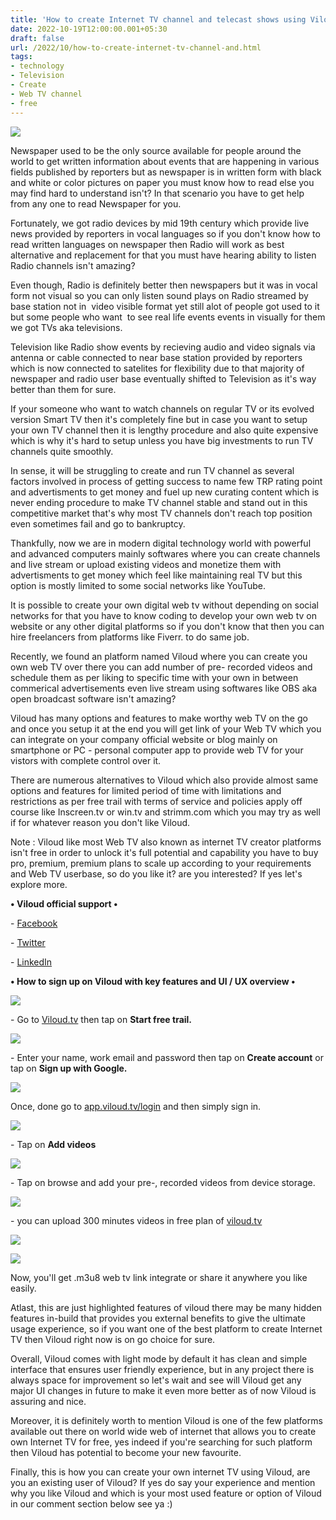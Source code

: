```yaml
---
title: 'How to create Internet TV channel and telecast shows using Viloud.tv'
date: 2022-10-19T12:00:00.001+05:30
draft: false
url: /2022/10/how-to-create-internet-tv-channel-and.html
tags: 
- technology
- Television
- Create
- Web TV channel
- free
---
```


 [![](https://lh3.googleusercontent.com/-tgGgzRx46TA/Y1KPMxHpKhI/AAAAAAAAOVQ/FqSCe9WuPKoGwHFhkiFjtMiqduZFus9HACNcBGAsYHQ/s1600/1666354992376273-0.png)](https://lh3.googleusercontent.com/-tgGgzRx46TA/Y1KPMxHpKhI/AAAAAAAAOVQ/FqSCe9WuPKoGwHFhkiFjtMiqduZFus9HACNcBGAsYHQ/s1600/1666354992376273-0.png) 

  

Newspaper used to be the only source available for people around the world to get written information about events that are happening in various fields published by reporters but as newspaper is in written form with black and white or color pictures on paper you must know how to read else you may find hard to understand isn't? In that scenario you have to get help from any one to read Newspaper for you.  

  

Fortunately, we got radio devices by mid 19th century which provide live news provided by reporters in vocal languages so if you don't know how to read written languages on newspaper then Radio will work as best alternative and replacement for that you must have hearing ability to listen Radio channels isn't amazing?

  

Even though, Radio is definitely better then newspapers but it was in vocal form not visual so you can only listen sound plays on Radio streamed by base station not in  video visible format yet still alot of people got used to it but some people who want  to see real life events events in visually for them we got TVs aka televisions.

  

Television like Radio show events by recieving audio and video signals via antenna or cable connected to near base station provided by reporters which is now connected to satelites for flexibility due to that majority of newspaper and radio user base eventually shifted to Television as it's way better than them for sure.

  

If your someone who want to watch channels on regular TV or its evolved version Smart TV then it's completely fine but in case you want to setup your own TV channel then it is lengthy procedure and also quite expensive which is why it's hard to setup unless you have big investments to run TV channels quite smoothly.

  

In sense, it will be struggling to create and run TV channel as several factors involved in process of getting success to name few TRP rating point and advertisments to get money and fuel up new curating content which is never ending procedure to make TV channel stable and stand out in this competitive market that's why most TV channels don't reach top position even sometimes fail and go to bankruptcy.

  

Thankfully, now we are in modern digital technology world with powerful and advanced computers mainly softwares where you can create channels and live stream or upload existing videos and monetize them with advertisments to get money which feel like maintaining real TV but this option is mostly limited to some social networks like YouTube.

  

It is possible to create your own digital web tv without depending on social networks for that you have to know coding to develop your own web tv on website or any other digital platforms so if you don't know that then you can hire freelancers from platforms like Fiverr. to do same job.

  

Recently, we found an platform named Viloud where you can create you own web TV over there you can add number of pre- recorded videos and schedule them as per liking to specific time with your own in between commerical advertisements even live stream using softwares like OBS aka open broadcast software isn't amazing?

  

Viloud has many options and features to make worthy web TV on the go and once you setup it at the end you will get link of your Web TV which you can integrate on your company official website or blog mainly on smartphone or PC - personal computer app to provide web TV for your vistors with complete control over it. 

  

There are numerous alternatives to Viloud which also provide almost same options and features for limited period of time with limitations and restrictions as per free trail with terms of service and policies apply off course like Inscreen.tv or win.tv and strimm.com which you may try as well if for whatever reason you don't like Viloud.

  

Note : Viloud like most Web TV also known as internet TV creator platforms isn't free in order to unlock it's full potential and capability you have to buy pro, premium, premium plans to scale up according to your requirements and Web TV userbase, so do you like it? are you interested? If yes let's explore more.

  

**• Viloud official support •**

  

\- [Facebook](http://facebook.com/viloud)

\- [Twitter](http://www.twitter.com/viloud)

\- [LinkedIn](https://www.linkedin.com/company/5017005)

**• How to sign up on Viloud with key features and UI / UX overview •**

 **[![](https://lh3.googleusercontent.com/-HaDHxkZFswc/Y1DJ-X3pZmI/AAAAAAAAOUw/YlO1Tk-mLR4foihM28PFiTkANccUae_KwCNcBGAsYHQ/s1600/1666238965595689-0.png)](https://lh3.googleusercontent.com/-HaDHxkZFswc/Y1DJ-X3pZmI/AAAAAAAAOUw/YlO1Tk-mLR4foihM28PFiTkANccUae_KwCNcBGAsYHQ/s1600/1666238965595689-0.png)** 

\- Go to [Viloud.tv](http://Viloud.tv) then tap on **Start free trail.**

 **[![](https://lh3.googleusercontent.com/-o_rqHMA5vNc/Y1DJ9S9iFXI/AAAAAAAAOUs/IMvqJGUJWcY5J2Niwg_1z8EEKCBuTnuYwCNcBGAsYHQ/s1600/1666238960676677-1.png)](https://lh3.googleusercontent.com/-o_rqHMA5vNc/Y1DJ9S9iFXI/AAAAAAAAOUs/IMvqJGUJWcY5J2Niwg_1z8EEKCBuTnuYwCNcBGAsYHQ/s1600/1666238960676677-1.png)** 

\- Enter your name, work email and password then tap on **Create account** or tap on **Sign up with Google.**

 **[![](https://lh3.googleusercontent.com/-yX9VVz5KXv8/Y1DJ8HobeTI/AAAAAAAAOUo/dPqX-xOZwZUz95VAOzi1u2vMonIZ_G-ZgCNcBGAsYHQ/s1600/1666238955919312-2.png)](https://lh3.googleusercontent.com/-yX9VVz5KXv8/Y1DJ8HobeTI/AAAAAAAAOUo/dPqX-xOZwZUz95VAOzi1u2vMonIZ_G-ZgCNcBGAsYHQ/s1600/1666238955919312-2.png)** 

Once, done go to [app.viloud.tv/login](http://app.viloud.tv/login) and then simply sign in.

  

  

 [![](https://lh3.googleusercontent.com/-GY4iehhpT3k/Y1DJ6xFpSYI/AAAAAAAAOUk/otzpr0kzndc_cH6R2KSDesPz6uA9G6GmACNcBGAsYHQ/s1600/1666238952492716-3.png)](https://lh3.googleusercontent.com/-GY4iehhpT3k/Y1DJ6xFpSYI/AAAAAAAAOUk/otzpr0kzndc_cH6R2KSDesPz6uA9G6GmACNcBGAsYHQ/s1600/1666238952492716-3.png) 

  

\- Tap on **Add videos**

 **[![](https://lh3.googleusercontent.com/-joVR7YreMME/Y1DJ5_k134I/AAAAAAAAOUg/8J8QRJEMiW8wHZurJiGDtew3syzrxlXxACNcBGAsYHQ/s1600/1666238947671346-4.png)](https://lh3.googleusercontent.com/-joVR7YreMME/Y1DJ5_k134I/AAAAAAAAOUg/8J8QRJEMiW8wHZurJiGDtew3syzrxlXxACNcBGAsYHQ/s1600/1666238947671346-4.png)** 

\- Tap on browse and add your pre-, recorded videos from device storage.

  

 [![](https://lh3.googleusercontent.com/-9xglwSSnOiY/Y1DJ42a-ShI/AAAAAAAAOUc/D_Me5ZkRBvgJtDOreh94xunZjPJ1ufaawCNcBGAsYHQ/s1600/1666238942927875-5.png)](https://lh3.googleusercontent.com/-9xglwSSnOiY/Y1DJ42a-ShI/AAAAAAAAOUc/D_Me5ZkRBvgJtDOreh94xunZjPJ1ufaawCNcBGAsYHQ/s1600/1666238942927875-5.png) 

  

\- you can upload 300 minutes videos in free plan of [viloud.tv](http://viloud.tv)

  

 [![](https://lh3.googleusercontent.com/-VF0z1rXmsaw/Y1DJ3mmWK3I/AAAAAAAAOUY/YhP4auDOXcA_pA9kjXRST11i_dAZVaFCwCNcBGAsYHQ/s1600/1666238938234237-6.png)](https://lh3.googleusercontent.com/-VF0z1rXmsaw/Y1DJ3mmWK3I/AAAAAAAAOUY/YhP4auDOXcA_pA9kjXRST11i_dAZVaFCwCNcBGAsYHQ/s1600/1666238938234237-6.png) 

  

 [![](https://lh3.googleusercontent.com/-GSFlnvNdYuM/Y1DJ2Q5wo5I/AAAAAAAAOUU/BXpYtuMp2sM1YWTx12hikXar6TNrvQ7fACNcBGAsYHQ/s1600/1666238933785037-7.png)](https://lh3.googleusercontent.com/-GSFlnvNdYuM/Y1DJ2Q5wo5I/AAAAAAAAOUU/BXpYtuMp2sM1YWTx12hikXar6TNrvQ7fACNcBGAsYHQ/s1600/1666238933785037-7.png) 

  

  

Now, you'll get .m3u8 web tv link integrate or share it anywhere you like easily.

  

Atlast, this are just highlighted features of viloud there may be many hidden features in-build that provides you external benefits to give the ultimate usage experience, so if you want one of the best platform to create Internet TV then Viloud right now is on go choice for sure.

  

Overall, Viloud comes with light mode by default it has clean and simple interface that ensures user friendly experience, but in any project there is always space for improvement so let's wait and see will Viloud get any major UI changes in future to make it even more better as of now Viloud is assuring and nice.

  

Moreover, it is definitely worth to mention Viloud is one of the few platforms available out there on world wide web of internet that allows you to create own Internet TV for free, yes indeed if you're searching for such platform then Viloud has potential to become your new favourite.

  

Finally, this is how you can create your own internet TV using Viloud, are you an existing user of Viloud? If yes do say your experience and mention why you like Viloud and which is your most used feature or option of Viloud in our comment section below see ya :)